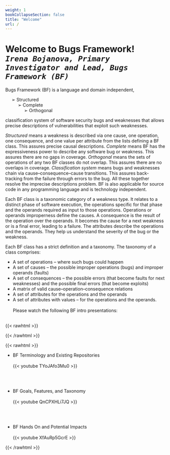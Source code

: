 ```yaml
---
weight: 1
bookCollapseSection: false
title: "Welcome"
url: /
---
```

# Welcome to Bugs Framework! <br/>_`Irena Bojanova, Primary Investigator and Lead, Bugs Framework (BF)`_

Bugs Framework (BF) is a language and domain independent,

     ➢ Structured  
          ➢ Complete  
               ➢ Orthogonal  

classification system of software security bugs and weaknesses that allows precise descriptions of vulnerabilities that exploit such weaknesses.

_Structured_ means a weakness is described via one cause, one operation, one consequence, and one value per attribute from the lists defining a BF class. This assures precise causal descriptions. _Complete_ means BF has the expressiveness power to describe any software bug or weakness. This assures there are no gaps in coverage. _Orthogonal_ means the sets of operations of any two BF classes do not overlap. This assures there are no overlaps in coverage. _Classification system_ means bugs and weaknesses chain via cause–consequence–cause transitions. This assures back-tracking from the failure through errors to the bug. All these together resolve the imprecise descriptions problem. BF is also applicable for source code in any programming language and is technology independent. 

Each BF class is a taxonomic  category  of  a  weakness type. It relates to a distinct phase of software execution, the operations specific for that phase and 
the operands required as input to those operations. Operations or operands improperness define the causes. A consequence is the result of the operation over the operands. It becomes the cause for a next weakness or is a final error, leading to a failure. The attributes describe the operations and the operands. 
They help us understand the severity of the bug or the weakness.

Each BF class has a strict definition and a taxonomy. The taxonomy of a class comprises:

*   A set of operations – where such bugs could happen
*   A set of causes – the possible improper operations (bugs) and improper operands (faults)
*   A set of consequences – the possible errors (that become faults for next weaknesses) and the possible
final errors (that become exploits)
*   A matrix of valid cause–operation–consequence relations
*   A set of attributes for the operations and the operands
*   A set of attributes with values – for the operations and the operands.
<br/><br/>
Please watch the following BF intro presentations:
<br/><br/>

{{< rawhtml >}} 

<!-- <video width=100% controls autoplay>
    <source src="https://youtu.be/v5Ne1fu72hE" type="video/mp4">
</video> -->


{{< /rawhtml >}}

{{< rawhtml >}} 

* BF Terminology and Existing Repositories
<br/><br/>
{{< youtube TYoJAfo3Mu0 >}}

<br/><br/>
* BF Goals, Features, and Taxonomy
<br/><br/>
{{< youtube QnCPXHLi7JQ >}}

<br/><br/>
* BF Hands On and Potential Impacts
<br/><br/>
{{< youtube XfAuRp5GcrE >}}

<!-- <video width=100% controls autoplay>
    <source src="//cfscloud.nist.gov/midas_uploads/3048\BF/videos/BF - Website - IB.mp4" type="video/mp4">
    <source src="https://youtu.be/287mCQOj87w" type="video/mp4">
    Your browser does not support the video tag.  
</video> -->

{{< /rawhtml >}}
